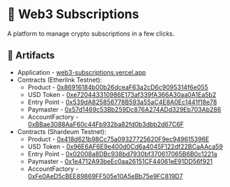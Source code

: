 # 💸 Web3 Subscriptions

A platform to manage crypto subscriptions in a few clicks.

## 🔗 Artifacts

- Application - [web3-subscriptions.vercel.app](https://web3-subscriptions.vercel.app/)
- Contracts (Etherlink Testnet):
  - Product - [0x86916184b00b26dceaF63a2cD6c9095314f6e055](https://testnet-explorer.etherlink.com/address/0x86916184b00b26dceaF63a2cD6c9095314f6e055)
  - USD Token - [0xe720443310986E173af339fA366A30aa0A1Ea5b2](https://testnet-explorer.etherlink.com/address/0xe720443310986E173af339fA366A30aa0A1Ea5b2)
  - Entry Point - [0x539dA825856778B593a55aC4E8A0Ec1441f18e78](https://testnet-explorer.etherlink.com/address/0x539dA825856778B593a55aC4E8A0Ec1441f18e78)
  - Paymaster - [0x57d1469c53Bb259Dc876A274ADd329Eb703Ab286](https://testnet-explorer.etherlink.com/address/0x57d1469c53Bb259Dc876A274ADd329Eb703Ab286)
  - AccountFactory - [0xBBae3088AaF60c44Fb932ba82fd0b3dbb2d67C6F](https://testnet-explorer.etherlink.com/address/0xBBae3088AaF60c44Fb932ba82fd0b3dbb2d67C6F)
- Contracts (Shardeum Testnet):
  - Product - [0x418d621b98Cc75a09327725620F9ec949615396E](https://explorer-hackathon.shardeum.org/address/0x418d621b98Cc75a09327725620F9ec949615396E)
  - USD Token - [0x96E6AF6E9e400d0Cd6a4045F122df22BCaAAca59](https://explorer-hackathon.shardeum.org/address/0x96E6AF6E9e400d0Cd6a4045F122df22BCaAAca59)
  - Entry Point - [0x02008a8DBc938bd7930bf370617065B6B0c1221a](https://explorer-hackathon.shardeum.org/address/0x02008a8DBc938bd7930bf370617065B6B0c1221a)
  - Paymaster - [0x1e4712A93beEc0aa26151CF44061eE91DD56f921](https://explorer-hackathon.shardeum.org/address/0x1e4712A93beEc0aa26151CF44061eE91DD56f921)
  - AccountFactory - [0xFe0AeD5cBEE89869FF505e10A5eBb75e9FC819D7](https://explorer-hackathon.shardeum.org/address/0xFe0AeD5cBEE89869FF505e10A5eBb75e9FC819D7)
